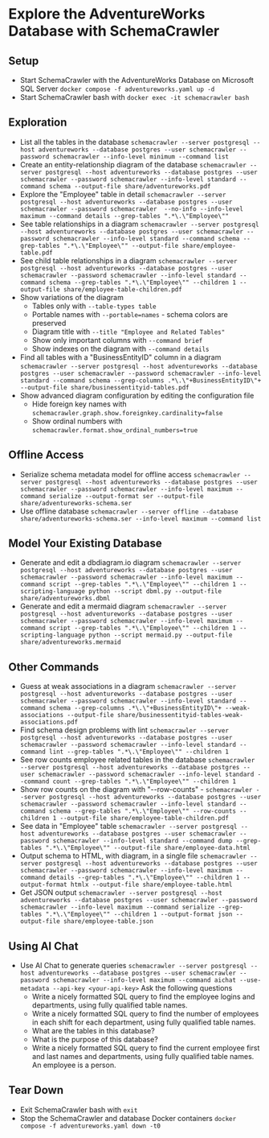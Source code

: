 # Explore the AdventureWorks Database with SchemaCrawler

## Setup

- Start SchemaCrawler with the AdventureWorks Database on Microsoft SQL Server
  `docker compose -f adventureworks.yaml up -d`
- Start SchemaCrawler bash with
  `docker exec -it schemacrawler bash`


## Exploration

- List all the tables in the database
  `schemacrawler --server postgresql --host adventureworks --database postgres --user schemacrawler --password schemacrawler --info-level minimum --command list`
- Create an entity-relationship diagram of the database
  `schemacrawler --server postgresql --host adventureworks --database postgres --user schemacrawler --password schemacrawler --info-level standard --command schema --output-file share/adventureworks.pdf`
- Explore the "Employee" table in detail
  `schemacrawler --server postgresql --host adventureworks --database postgres --user schemacrawler --password schemacrawler  --no-info --info-level maximum --command details --grep-tables ".*\.\"Employee\""`
- See table relationships in a diagram
  `schemacrawler --server postgresql --host adventureworks --database postgres --user schemacrawler --password schemacrawler --info-level standard --command schema --grep-tables ".*\.\"Employee\"" --output-file share/employee-table.pdf`
- See child table relationships in a diagram
  `schemacrawler --server postgresql --host adventureworks --database postgres --user schemacrawler --password schemacrawler --info-level standard --command schema --grep-tables ".*\.\"Employee\"" --children 1 --output-file share/employee-table-children.pdf`
- Show variations of the diagram
  - Tables only with `--table-types table`
  - Portable names with `--portable=names` - schema colors are preserved
  - Diagram title with `--title "Employee and Related Tables"`
  - Show only important columns with `--command brief`
  - Show indexes on the diagram with `--command details`
- Find all tables with a "BusinessEntityID" column in a diagram
  `schemacrawler --server postgresql --host adventureworks --database postgres --user schemacrawler --password schemacrawler --info-level standard --command schema --grep-columns .*\.\"+BusinessEntityID\"+ --output-file share/businessentityid-tables.pdf`
- Show advanced diagram configuration by editing the configuration file
  - Hide foreign key names with `schemacrawler.graph.show.foreignkey.cardinality=false`
  - Show ordinal numbers with `schemacrawler.format.show_ordinal_numbers=true`


## Offline Access

- Serialize schema metadata model for offline access
  `schemacrawler --server postgresql --host adventureworks --database postgres --user schemacrawler --password schemacrawler --info-level maximum --command serialize --output-format ser --output-file share/adventureworks-schema.ser`
- Use offline database
  `schemacrawler --server offline --database share/adventureworks-schema.ser --info-level maximum --command list`


## Model Your Existing Database

- Generate and edit a dbdiagram.io diagram
  `schemacrawler --server postgresql --host adventureworks --database postgres --user schemacrawler --password schemacrawler --info-level maximum --command script --grep-tables ".*\.\"Employee\"" --children 1 --scripting-language python --script dbml.py --output-file share/adventureworks.dbml`
- Generate and edit a mermaid diagram
  `schemacrawler --server postgresql --host adventureworks --database postgres --user schemacrawler --password schemacrawler --info-level maximum --command script --grep-tables ".*\.\"Employee\"" --children 1 --scripting-language python --script mermaid.py --output-file share/adventureworks.mermaid`


## Other Commands

- Guess at weak associations in a diagram
  `schemacrawler --server postgresql --host adventureworks --database postgres --user schemacrawler --password schemacrawler --info-level standard --command schema --grep-columns .*\.\"+BusinessEntityID\"+ --weak-associations --output-file share/businessentityid-tables-weak-associations.pdf`
- Find schema design problems with lint
  `schemacrawler --server postgresql --host adventureworks --database postgres --user schemacrawler --password schemacrawler --info-level standard --command lint --grep-tables ".*\.\"Employee\"" --children 1`
- See row counts employee related tables in the database
  `schemacrawler --server postgresql --host adventureworks --database postgres --user schemacrawler --password schemacrawler --info-level standard --command count --grep-tables ".*\.\"Employee\"" --children 1`
- Show row counts on the diagram with "--row-counts" - `schemacrawler --server postgresql --host adventureworks --database postgres --user schemacrawler --password schemacrawler --info-level standard --command schema --grep-tables ".*\.\"Employee\"" --row-counts --children 1 --output-file share/employee-table-children.pdf`
- See data in "Employee" table
  `schemacrawler --server postgresql --host adventureworks --database postgres --user schemacrawler --password schemacrawler --info-level standard --command dump --grep-tables ".*\.\"Employee\"" --output-file share/employee-data.html`
- Output schema to HTML, with diagram, in a single file
  `schemacrawler --server postgresql --host adventureworks --database postgres --user schemacrawler --password schemacrawler --info-level maximum --command details --grep-tables ".*\.\"Employee\"" --children 1 --output-format htmlx --output-file share/employee-table.html`
- Get JSON output
  `schemacrawler --server postgresql --host adventureworks --database postgres --user schemacrawler --password schemacrawler --info-level maximum --command serialize --grep-tables ".*\.\"Employee\"" --children 1 --output-format json --output-file share/employee-table.json`


## Using AI Chat

- Use AI Chat to generate queries
  `schemacrawler --server postgresql --host adventureworks --database postgres --user schemacrawler --password schemacrawler --info-level maximum --command aichat --use-metadata --api-key <your-api-key>`
  Ask the following questions
  - Write a nicely formatted SQL query to find the employee logins and departments, using fully qualified table names.
  - Write a nicely formatted SQL query to find the number of employees in each shift for each department, using fully qualified table names.
  - What are the tables in this database?
  - What is the purpose of this database?
  - Write a nicely formatted SQL query to find the current employee first and last names and departments, using fully qualified table names. An employee is a person.


## Tear Down

- Exit SchemaCrawler bash with
  `exit`
- Stop the SchemaCrawler and database Docker containers
  `docker compose -f adventureworks.yaml down -t0`
